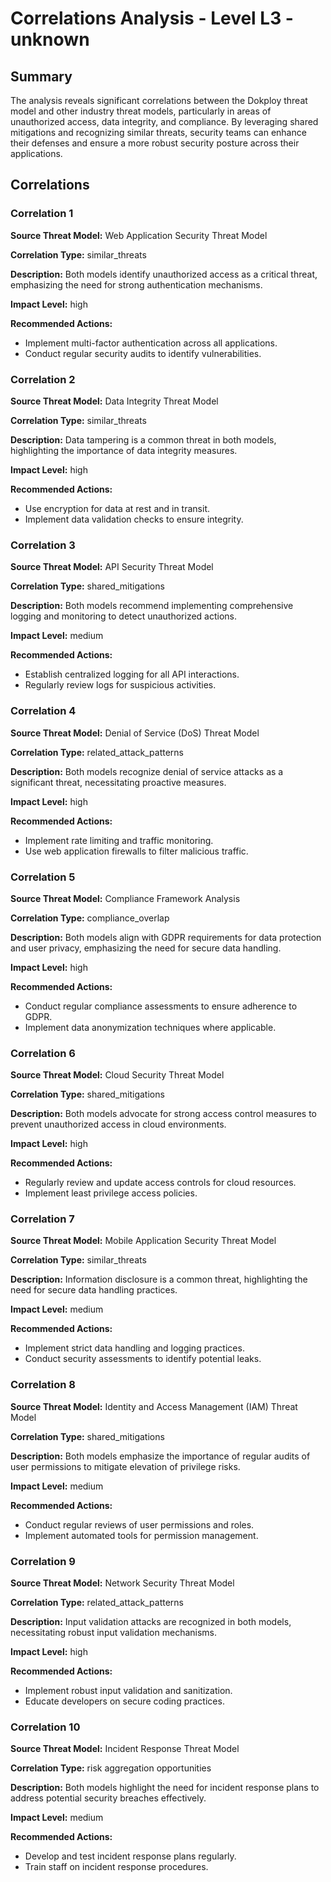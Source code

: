 # Correlations Analysis - Level L3 - unknown

## Summary

The analysis reveals significant correlations between the Dokploy threat model and other industry threat models, particularly in areas of unauthorized access, data integrity, and compliance. By leveraging shared mitigations and recognizing similar threats, security teams can enhance their defenses and ensure a more robust security posture across their applications.

## Correlations

### Correlation 1

**Source Threat Model:** Web Application Security Threat Model

**Correlation Type:** similar_threats

**Description:** Both models identify unauthorized access as a critical threat, emphasizing the need for strong authentication mechanisms.

**Impact Level:** high

**Recommended Actions:**
- Implement multi-factor authentication across all applications.
- Conduct regular security audits to identify vulnerabilities.

### Correlation 2

**Source Threat Model:** Data Integrity Threat Model

**Correlation Type:** similar_threats

**Description:** Data tampering is a common threat in both models, highlighting the importance of data integrity measures.

**Impact Level:** high

**Recommended Actions:**
- Use encryption for data at rest and in transit.
- Implement data validation checks to ensure integrity.

### Correlation 3

**Source Threat Model:** API Security Threat Model

**Correlation Type:** shared_mitigations

**Description:** Both models recommend implementing comprehensive logging and monitoring to detect unauthorized actions.

**Impact Level:** medium

**Recommended Actions:**
- Establish centralized logging for all API interactions.
- Regularly review logs for suspicious activities.

### Correlation 4

**Source Threat Model:** Denial of Service (DoS) Threat Model

**Correlation Type:** related_attack_patterns

**Description:** Both models recognize denial of service attacks as a significant threat, necessitating proactive measures.

**Impact Level:** high

**Recommended Actions:**
- Implement rate limiting and traffic monitoring.
- Use web application firewalls to filter malicious traffic.

### Correlation 5

**Source Threat Model:** Compliance Framework Analysis

**Correlation Type:** compliance_overlap

**Description:** Both models align with GDPR requirements for data protection and user privacy, emphasizing the need for secure data handling.

**Impact Level:** high

**Recommended Actions:**
- Conduct regular compliance assessments to ensure adherence to GDPR.
- Implement data anonymization techniques where applicable.

### Correlation 6

**Source Threat Model:** Cloud Security Threat Model

**Correlation Type:** shared_mitigations

**Description:** Both models advocate for strong access control measures to prevent unauthorized access in cloud environments.

**Impact Level:** high

**Recommended Actions:**
- Regularly review and update access controls for cloud resources.
- Implement least privilege access policies.

### Correlation 7

**Source Threat Model:** Mobile Application Security Threat Model

**Correlation Type:** similar_threats

**Description:** Information disclosure is a common threat, highlighting the need for secure data handling practices.

**Impact Level:** medium

**Recommended Actions:**
- Implement strict data handling and logging practices.
- Conduct security assessments to identify potential leaks.

### Correlation 8

**Source Threat Model:** Identity and Access Management (IAM) Threat Model

**Correlation Type:** shared_mitigations

**Description:** Both models emphasize the importance of regular audits of user permissions to mitigate elevation of privilege risks.

**Impact Level:** medium

**Recommended Actions:**
- Conduct regular reviews of user permissions and roles.
- Implement automated tools for permission management.

### Correlation 9

**Source Threat Model:** Network Security Threat Model

**Correlation Type:** related_attack_patterns

**Description:** Input validation attacks are recognized in both models, necessitating robust input validation mechanisms.

**Impact Level:** high

**Recommended Actions:**
- Implement robust input validation and sanitization.
- Educate developers on secure coding practices.

### Correlation 10

**Source Threat Model:** Incident Response Threat Model

**Correlation Type:** risk aggregation opportunities

**Description:** Both models highlight the need for incident response plans to address potential security breaches effectively.

**Impact Level:** medium

**Recommended Actions:**
- Develop and test incident response plans regularly.
- Train staff on incident response procedures.

